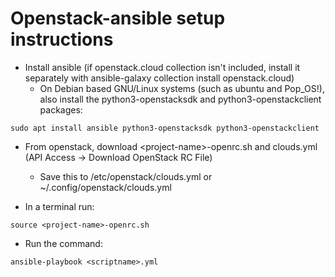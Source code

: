 # Openstack-ansible setup instructions

- Install ansible (if openstack.cloud collection isn't included, install it separately with ansible-galaxy collection install openstack.cloud)
  - On Debian based GNU/Linux systems (such as ubuntu and Pop_OS!), also install the python3-openstacksdk and python3-openstackclient packages:
```
sudo apt install ansible python3-openstacksdk python3-openstackclient
```
- From openstack, download \<project-name\>-openrc.sh and clouds.yml (API Access $\rightarrow$ Download OpenStack RC File)
  - Save this to /etc/openstack/clouds.yml or ~/.config/openstack/clouds.yml

- In a terminal run:
```
source <project-name>-openrc.sh
```

- Run the command:
```
ansible-playbook <scriptname>.yml
```
